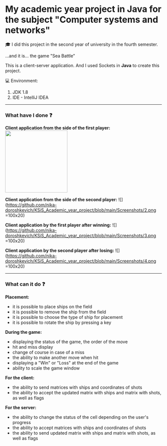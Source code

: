 # My academic year project in Java for the subject "Computer systems and networks"

:mortar_board: I did this project in the second year of university in the fourth semester.

...and it is... the game "Sea Battle"

This is a client-server application. And I used Sockets in __Java__ to create this project.

:computer: Environment:

1. JDK 1.8
2. IDE - IntelliJ IDEA

________________________________________________________________________________________________

### What have I done :question:

__Client application from the side of the first player:__
<img src="[Assets/icon.png](Screenshots/1.png)" width="200">

__Client application from the side of the second player:__
![](https://github.com/nika-doroshkevich/KSiS_Academic_year_project/blob/main/Screenshots/2.png =100x20)

__Client application by the first player after winning:__
![](https://github.com/nika-doroshkevich/KSiS_Academic_year_project/blob/main/Screenshots/3.png =100x20)

__Client application by the second player after losing:__
![](https://github.com/nika-doroshkevich/KSiS_Academic_year_project/blob/main/Screenshots/4.png =100x20)

________________________________________________________________________________________________

### What can it do :question:

__Placement:__

- it is possible to place ships on the field
- it is possible to remove the ship from the field
- it is possible to choose the type of ship for placement
- it is possible to rotate the ship by pressing a key

__During the game:__

- displaying the status of the game, the order of the move
- hit and miss display
- change of course in case of a miss
- the ability to make another move when hit
- displaying a "Win" or "Loss" at the end of the game
- ability to scale the game window

__For the client:__

- the ability to send matrices with ships and coordinates of shots
- the ability to accept the updated matrix with ships and matrix with shots, as well as flags

__For the server:__

- the ability to change the status of the cell depending on the user's progress
- the ability to accept matrices with ships and coordinates of shots
- the ability to send updated matrix with ships and matrix with shots, as well as flags
